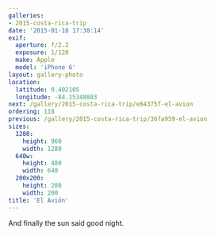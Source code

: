 ```yaml
---
galleries:
- 2015-costa-rica-trip
date: '2015-01-18 17:38:14'
exif:
  aperture: f/2.2
  exposure: 1/120
  make: Apple
  model: 'iPhone 6'
layout: gallery-photo
location:
  latitude: 9.402105
  longitude: -84.15348883
next: /gallery/2015-costa-rica-trip/e64375f-el-avion
ordering: 118
previous: /gallery/2015-costa-rica-trip/36fa959-el-avion
sizes:
  1280:
    height: 960
    width: 1280
  640w:
    height: 480
    width: 640
  200x200:
    height: 200
    width: 200
title: 'El Avión'
---
```


And finally the sun said good night.
